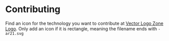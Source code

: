 # Contributing

Find an icon for the technology you want to contribute at [Vector Logo Zone Logo](https://www.vectorlogo.zone).
Only add an icon if it is rectangle, meaning the filename ends with `-ar21.svg`
